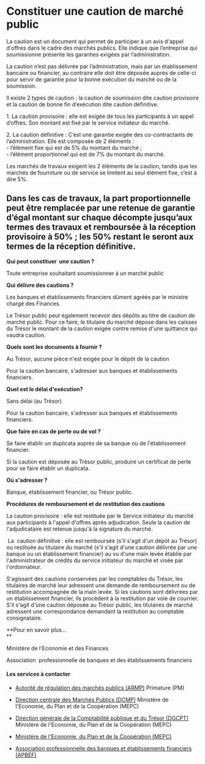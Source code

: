 # Constituer une caution de marché public

La caution est un document qui permet de participer à un avis d'appel d'offres dans le cadre des marchés publics. Elle indique que l’entreprise qui soumissionne présente les garanties exigées par l’administration.  
  
La caution n’est pas délivrée par l’administration, mais par un établissement bancaire ou financier, au contraire elle doit être déposée auprès de celle-ci pour servir de garantie pour la bonne exécution du marché ou de la soumission.  
  
Il existe 2 types de caution : la caution de soumission dite caution provisoire et la caution de bonne fin d’exécution dite caution définitive.  
  
1\. La caution provisoire : elle est exigée de tous les participants à un appel d’offres. Son montant est fixé par le service initiateur du marché.  
  
2\. La caution définitive : C’est une garantie exigée des co-contractants de l’administration. Elle est composée de 2 éléments :  
\- l’élément fixe qui est de 5% du montant du marché ;  
\- l’élément proportionnel qui est de 7% du montant du marché.  
  
Les marchés de travaux exigent les 2 éléments de la caution, tandis que les marchés de fourniture ou de service se limitent au seul élément fixe, c’est à dire 5%.  
  
Dans les cas de travaux, la part proportionnelle peut être remplacée par une retenue de garantie d’égal montant sur chaque décompte jusqu’aux termes des travaux et remboursée à la réception provisoire à 50% ; les 50% restant le seront aux termes de la réception définitive.
------------------------------------------------------------------------------------------------------------------------------------------------------------------------------------------------------------------------------------------------------------------------------------------------------------------------------------------------------------------------------------------------------------------------------------------------------------------------------------------------------------------------------------------------------------------------------------------------------------------------------------------------------------------------------------------------------------------------------------------------------------------------------------------------------------------------------------------------------------------------------------------------------------------------------------------------------------------------------------------------------------------------------------------------------------------------------------------------------------------------------------------------------------------------------------------------------------------------------------------------------------------------------------------------------------------------------------------------------------------------------------------------------------------------------------------------------------------------------------------------------------------

**Qui peut constituer  une caution ?**

Toute entreprise souhaitant soumissionner à un marché public  

**Qui délivre des cautions ?**

Les banques et établissements financiers dûment agréés par le ministre chargé des Finances.

Le Trésor public peut également recevoir des dépôts au titre de caution de marché public. Pour ce faire, le titulaire du marché dépose dans les caisses du Trésor le montant de la caution exigée contre remise d'une quittance qui vaudra caution.

**Quels sont les documents à fournir ?**

Au Trésor, aucune pièce n'est exigée pour le dépôt de la caution

Pour la caution bancaire, s'adresser aux banques et établissements financiers.

**Quel est le délai d'exécution?**

Sans délai (au Trésor)

Pour la caution bancaire, s'adresser aux banques et établissements financiers.

**Que faire en cas de perte ou de vol ?**  

Se faire établir un duplicata auprès de sa banque ou de l'établissement financier.

Si la caution est déposée au Trésor public, produire un certificat de perte pour se faire établir un duplicata.

**Où s'adresser ?**

Banque, établissement financier, ou Trésor public.

**Procédures de remboursement et de restitution des cautions**

La caution provisoire : elle est restituée par le Service initiateur du marché aux participants à l'appel d'offres après adjudication. Seule la caution de l'adjudicataire est retenue jusqu'à la signature du marché.

 La  caution définitive : elle est remboursée (s'il s'agit d'un dépôt au Trésor) ou restituée au titulaire du marché (s'il s'agit d'une caution délivrée par une banque ou un établissement financier) au vu d'une main levée établie par l'administrateur de crédits du service initiateur du marché et visée par l'ordonnateur.

S'agissant des cautions conservées par les comptables du Trésor, les titulaires de marché leur adressent une demande de remboursement ou de restitution accompagnée de la main levée. Si les cautions sont délivrées par un établissement financier, ils procèdent à la restitution par voie de courrier. S'il s'agit d'une caution déposée au Trésor public, les titulaires de marché adressent une correspondance demandant la restitution au comptable consignataire.

**Pour en savoir plus...  
**

Ministère de l'Economie et des Finances

Association  professionnelle de banques et des établissements financiers

#### Les services à contacter

*   [Autorité de régulation des marchés publics (ARMP)](../../../services/autorite-de-regulation-des-marches-publics-armp.md) Primature (PM)  
    
*   [Direction centrale des Marchés Publics (DCMP)](../../../services/direction-centrale-des-marches-publics-dcmp.md) Ministère de l'Economie, du Plan et de la Coopération (MEPC)  
    
*   [Direction générale de la Comptabilité publique et du Trésor (DGCPT)](../../../services/direction-generale-de-la-comptabilite-publique-et-du-tresor-dgcpt.md) Ministère de l'Economie, du Plan et de la Coopération (MEPC)  
    
*   [Ministère de l'Economie, du Plan et de la Coopération (MEPC)](../../../services/ministere-de-leconomie-du-plan-et-de-la-cooperation-mepc.md)
*   [Association professionnelle des banques et établissements financiers (APBEF)](../../../services/association-professionnelle-des-banques-et-etablissements-financiers-apbef.md)